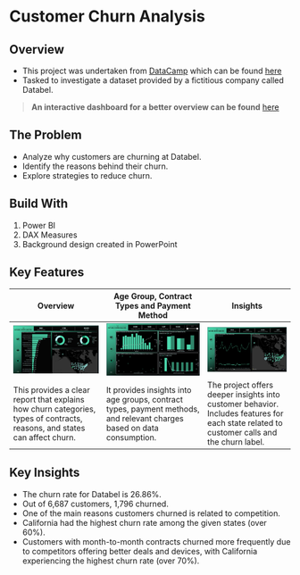 # Customer Churn Analysis
## Overview
- This project was undertaken from [DataCamp](https://app.datacamp.com/) which can be found [here](https://app.datacamp.com/learn/courses/case-study-analyzing-customer-churn-in-power-bi)
- Tasked to investigate a dataset provided by a fictitious company called Databel.

> **An interactive dashboard for a better overview can be found** [here](https://app.powerbi.com/view?r=eyJrIjoiOWQ0NDQ3ZDgtMDQ0My00ZWI1LTgwNDctYzVhODExNDM2NWIyIiwidCI6ImJmZmI5NzQ4LTRhNTEtNDRjOC05MjBmLTkzOGFjNDc5NzFlNSJ9&pageName=ReportSection4eca8353fc0eb7dc5a6d)

## The Problem
- Analyze why customers are churning at Databel.
- Identify the reasons behind their churn.
- Explore strategies to reduce churn.

## Build With
1. Power BI
2. DAX Measures
3. Background design created in PowerPoint

## Key Features
| Overview|Age Group, Contract Types and Payment Method|Insights|
|---------|--------------------------------------------|--------|
|![Overview](https://github.com/elizabethwanjiku703/Analyzing-Customer-Churn-in-Power-BI/blob/main/Overview.jpg)|![Age & Payments](https://github.com/elizabethwanjiku703/Analyzing-Customer-Churn-in-Power-BI/blob/main/Payment%26Contract.jpg)|![Insights](https://github.com/elizabethwanjiku703/Analyzing-Customer-Churn-in-Power-BI/blob/main/Insights.jpg)
|This provides a clear report that explains how churn categories, types of contracts, reasons, and states can affect churn.|It provides insights into age groups, contract types, payment methods, and relevant charges based on data consumption.|The project offers deeper insights into customer behavior. Includes features for each state related to customer calls and the churn label.|

## Key Insights
- The churn rate for Databel is 26.86%.
- Out of 6,687 customers, 1,796 churned.
- One of the main reasons customers churned is related to competition.
- California had the highest churn rate among the given states (over 60%).
- Customers with month-to-month contracts churned more frequently due to competitors offering better deals and devices, with California experiencing the highest churn rate (over 70%).


